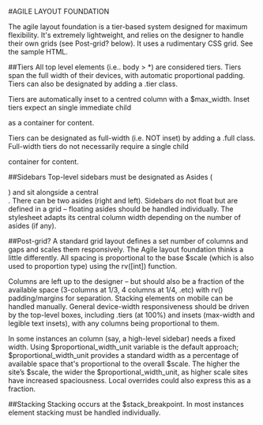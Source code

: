 #AGILE LAYOUT FOUNDATION

The agile layout foundation is a tier-based system designed for maximum flexibility. It's extremely lightweight, and relies on the designer to handle their own grids (see Post-grid? below). It uses a rudimentary CSS grid. See the sample HTML.

##Tiers
All top level <body> elements (i.e.. body > *) are considered tiers. Tiers span the full width of their devices, with automatic proportional padding. Tiers can also be designated by adding a .tier class.

Tiers are automatically inset to a centred column with a $max_width. Inset tiers expect an single immediate child <div> as a container for content.

Tiers can be designated as full-width (i.e. NOT inset) by adding a .full class. Full-width tiers do not necessarily require a single child <div> container for content.

##Sidebars
Top-level sidebars must be designated as Asides (<aside>) and sit alongside a central <div>. There can be two asides (right and left). Sidebars do not float but are defined in a grid – floating asides should be handled individually. The stylesheet adapts its central column width depending on the number of asides (if any).

##Post-grid?
A standard grid layout defines a set number of columns and gaps and scales them responsively. The Agile layout foundation thinks a little differently. All spacing is proportional to the base $scale (which is also used to proportion type) using the rv(\[int\]) function.

Columns are left up to the designer – but should also be a fraction of the available space (3-columns at 1/3, 4 columns at 1/4, .etc) with rv() padding/margins for separation. Stacking elements on mobile can be handled manually. General device-width responsiveness should be driven by the top-level boxes, including .tiers (at 100%) and insets (max-width and legible text insets), with any columns being proportional to them.

In some instances an column (say, a high-level sidebar) needs a fixed width. Using $proportional_width_unit variable is the default approach; $proportional_width_unit provides a standard width as a percentage of available space that's proportional to the overall $scale. The higher the site’s $scale, the wider the $proportional_width_unit, as higher scale sites have increased spaciousness. Local overrides could also express this as a fraction.

##Stacking
Stacking occurs at the $stack_breakpoint. In most instances element stacking must be handled individually.